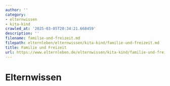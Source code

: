 ```yaml
---
author: ''
category:
- elternwissen
- kita-kind
crawled_at: '2025-03-05T20:34:21.668459'
description: ''
filename: familie-und-freizeit.md
filepath: elternleben/elternwissen/kita-kind/familie-und-freizeit.md
title: Familie und Freizeit
url: https://www.elternleben.de/elternwissen/kita-kind/familie-und-freizeit/
---
```


#  Elternwissen

